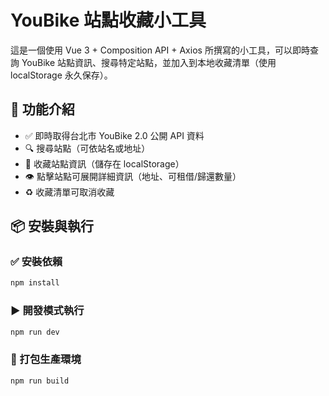 # YouBike 站點收藏小工具

這是一個使用 Vue 3 + Composition API + Axios 所撰寫的小工具，可以即時查詢 YouBike 站點資訊、搜尋特定站點，並加入到本地收藏清單（使用 localStorage 永久保存）。

## 🔧 功能介紹

- ✅ 即時取得台北市 YouBike 2.0 公開 API 資料
- 🔍 搜尋站點（可依站名或地址）
- 💾 收藏站點資訊（儲存在 localStorage）
- 👁️ 點擊站點可展開詳細資訊（地址、可租借/歸還數量）
- ♻️ 收藏清單可取消收藏

## 📦 安裝與執行

### ✅ 安裝依賴

```bash
npm install
```

### ▶️ 開發模式執行

```bash
npm run dev
```

### 🔨 打包生產環境

```bash
npm run build
```
